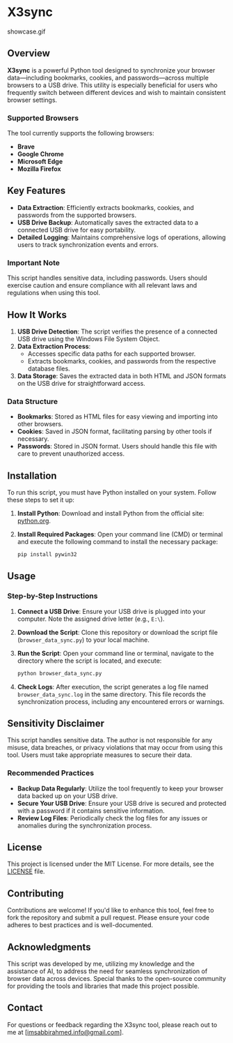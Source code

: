 
# X3sync

showcase.gif

## Overview

**X3sync** is a powerful Python tool designed to synchronize your browser data—including bookmarks, cookies, and passwords—across multiple browsers to a USB drive. This utility is especially beneficial for users who frequently switch between different devices and wish to maintain consistent browser settings.

### Supported Browsers

The tool currently supports the following browsers:
- **Brave**
- **Google Chrome**
- **Microsoft Edge**
- **Mozilla Firefox**

## Key Features

- **Data Extraction**: Efficiently extracts bookmarks, cookies, and passwords from the supported browsers.
- **USB Drive Backup**: Automatically saves the extracted data to a connected USB drive for easy portability.
- **Detailed Logging**: Maintains comprehensive logs of operations, allowing users to track synchronization events and errors.

### Important Note

This script handles sensitive data, including passwords. Users should exercise caution and ensure compliance with all relevant laws and regulations when using this tool.

## How It Works

1. **USB Drive Detection**: The script verifies the presence of a connected USB drive using the Windows File System Object.
2. **Data Extraction Process**:
   - Accesses specific data paths for each supported browser.
   - Extracts bookmarks, cookies, and passwords from the respective database files.
3. **Data Storage**: Saves the extracted data in both HTML and JSON formats on the USB drive for straightforward access.

### Data Structure

- **Bookmarks**: Stored as HTML files for easy viewing and importing into other browsers.
- **Cookies**: Saved in JSON format, facilitating parsing by other tools if necessary.
- **Passwords**: Stored in JSON format. Users should handle this file with care to prevent unauthorized access.

## Installation

To run this script, you must have Python installed on your system. Follow these steps to set it up:

1. **Install Python**: Download and install Python from the official site: [python.org](https://www.python.org/downloads/).
   
2. **Install Required Packages**: Open your command line (CMD) or terminal and execute the following command to install the necessary package:
   ```bash
   pip install pywin32
   ```

## Usage

### Step-by-Step Instructions

1. **Connect a USB Drive**: Ensure your USB drive is plugged into your computer. Note the assigned drive letter (e.g., `E:\`).
   
2. **Download the Script**: Clone this repository or download the script file (`browser_data_sync.py`) to your local machine.

3. **Run the Script**: Open your command line or terminal, navigate to the directory where the script is located, and execute:
   ```bash
   python browser_data_sync.py
   ```

4. **Check Logs**: After execution, the script generates a log file named `browser_data_sync.log` in the same directory. This file records the synchronization process, including any encountered errors or warnings.

## Sensitivity Disclaimer

This script handles sensitive data. The author is not responsible for any misuse, data breaches, or privacy violations that may occur from using this tool. Users must take appropriate measures to secure their data.

### Recommended Practices

- **Backup Data Regularly**: Utilize the tool frequently to keep your browser data backed up on your USB drive.
- **Secure Your USB Drive**: Ensure your USB drive is secured and protected with a password if it contains sensitive information.
- **Review Log Files**: Periodically check the log files for any issues or anomalies during the synchronization process.

## License

This project is licensed under the MIT License. For more details, see the [LICENSE](LICENSE) file.

## Contributing

Contributions are welcome! If you'd like to enhance this tool, feel free to fork the repository and submit a pull request. Please ensure your code adheres to best practices and is well-documented.

## Acknowledgments

This script was developed by me, utilizing my knowledge and the assistance of AI, to address the need for seamless synchronization of browser data across devices. Special thanks to the open-source community for providing the tools and libraries that made this project possible.

## Contact

For questions or feedback regarding the X3sync tool, please reach out to me at [imsabbirahmed.info@gmail.com].
